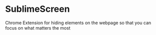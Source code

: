 # SublimeScreen
Chrome Extension for hiding elements on the webpage so that you can focus on what matters the most
